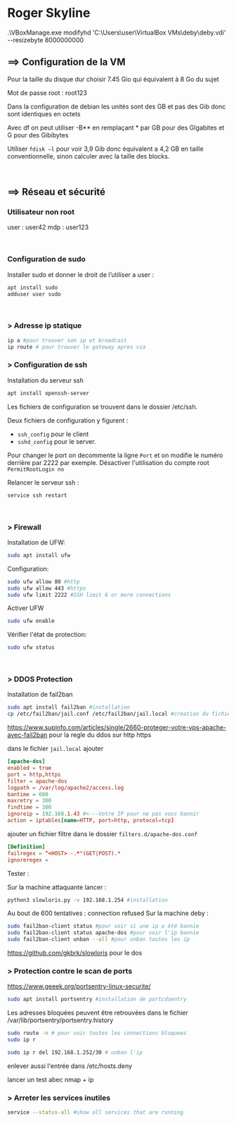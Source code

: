 # Roger Skyline

.\VBoxManage.exe modifyhd 'C:\Users\user\VirtualBox VMs\deby\deby.vdi' --resizebyte 8000000000

## ==> Configuration de la VM

Pour la taille du disque dur choisir 7.45 Gio qui équivalent à 8 Go du sujet

Mot de passe root : root123

Dans la configuration de debian les unités sont des GB et pas des Gib donc sont identiques en octets

Avec df on peut utiliser -B** en remplaçant * par GB pour des GIgabites et G pour des Gibibytes

Utiliser `fdisk –l` pour voir 3,9 Gib donc équivalent a 4,2 GB en taille conventionnelle, sinon calculer avec la taille des blocks.

<br>

## ==> Réseau et sécurité

### Utilisateur non root

user : user42
mdp : user123

<br>

### Configuration de sudo

Installer sudo et donner le droit de l’utiliser a user :

```sh
apt install sudo
adduser user sudo
```

<br>

### > Adresse ip statique

```sh
ip a #pour trouver son ip et broadcast
ip route # pour trouver le gateway apres via
```

### > Configuration de ssh

Installation du serveur ssh

```sh
apt install openssh-server
```

Les fichiers de configuration se trouvent dans le dossier /etc/ssh.

Deux fichiers de configuration y figurent :

* `ssh_config` pour le client
* `sshd_config` pour le server.

Pour changer le port on decommente la ligne `Port` et on modifie le numéro derrière par 2222 par exemple.
Désactiver l'utilisation du compte root `PermitRootLogin no`

Relancer le serveur ssh :

```sh
service ssh restart
```

<br>

### > Firewall

Installation de UFW:

```sh
sudo apt install ufw
```

Configuration:

```bash
sudo ufw allow 80 #http
sudo ufw allow 443 #https
sudo ufw limit 2222 #SSH limit 6 or more connections
```

Activer UFW

```bash
sudo ufw enable
```

Vérifier l'état de protection:

```bash
sudo ufw status
```

<br>

### > DDOS Protection

Installation de fail2ban

```sh
sudo apt install fail2ban #installation
cp /etc/fail2ban/jail.conf /etc/fail2ban/jail.local #creation du fichier de configuration
```

https://www.supinfo.com/articles/single/2660-proteger-votre-vps-apache-avec-fail2ban pour la regle du ddos sur http https

dans le fichier `jail.local` ajouter

```conf
[apache-dos]
enabled = true
port = http,https
filter = apache-dos
logpath = /var/log/apache2/access.log
bantime = 600
maxretry = 300
findtime = 300
ignoreip = 192.168.1.43 #<---Votre IP pour ne pas vous bannir
action = iptables[name=HTTP, port=http, protocol=tcp]
```

ajouter un fichier filtre dans le dossier `filters.d/apache-dos.conf`

```conf
[Definition]
failregex = ^<HOST> -.*"(GET|POST).*
ignoreregex =
```

Tester :

Sur la machine attaquante lancer :

```sh
python3 slowloris.py -v 192.168.1.254 #installation
```

Au bout de 600 tentatives : connection refused
Sur la machine deby :

```sh
sudo fail2ban-client status #pour voir si une ip a été bannie
sudo fail2ban-client status apache-dos #pour voir l'ip bannie
sudo fail2ban-client unban --all #pour unban toutes les ip
```

https://github.com/gkbrk/slowloris pour le dos

### > Protection contre le scan de ports

https://www.geeek.org/portsentry-linux-securite/

```sh
sudo apt install portsentry #installation de portcdsentry

```

Les adresses bloquées peuvent être retrouvées dans le fichier /var/lib/portsentry/portsentry.history

```sh
sudo route -n # pour voir toutes les connections bloquees
sudo ip r

```

```sh
sudo ip r del 192.168.1.252/30 # unban l'ip
```

enlever aussi l'entrée dans /etc/hosts.deny

lancer un test abec nmap + ip

### > Arreter les services inutiles

```sh
service --status-all #show all services that are running
```